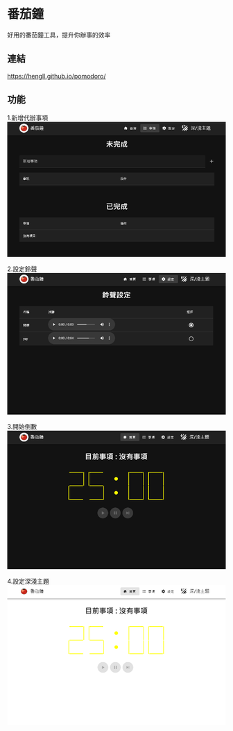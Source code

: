 # 番茄鐘

好用的番茄鐘工具，提升你辦事的效率

## 連結

https://hengll.github.io/pomodoro/

## 功能

1.新增代辦事項
![1](/img/1.PNG)

2.設定鈴聲
![2](/img/2.PNG)

3.開始倒數
![3](/img/3.PNG)

4.設定深淺主題
![4](/img/4.PNG)
